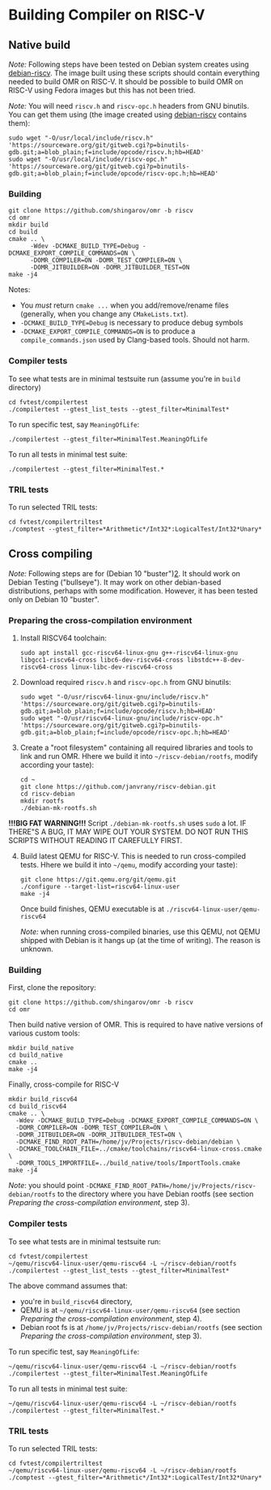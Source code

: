 # Building Compiler on RISC-V

## Native build

*Note:* Following steps have been tested on Debian system creates using
[debian-riscv][1]. The image built using these scripts should contain everything
needed to build OMR on RISC-V. It should be possible to build OMR on RISC-V
using Fedora images but this has not been tried.

*Note:* You will need `riscv.h` and `riscv-opc.h` headers from GNU binutils. You
can get them using (the image created using [debian-riscv][1] contains them):

    sudo wget "-O/usr/local/include/riscv.h" 'https://sourceware.org/git/gitweb.cgi?p=binutils-gdb.git;a=blob_plain;f=include/opcode/riscv.h;hb=HEAD'
    sudo wget "-O/usr/local/include/riscv-opc.h" 'https://sourceware.org/git/gitweb.cgi?p=binutils-gdb.git;a=blob_plain;f=include/opcode/riscv-opc.h;hb=HEAD'

### Building

```
git clone https://github.com/shingarov/omr -b riscv
cd omr
mkdir build
cd build
cmake .. \
      -Wdev -DCMAKE_BUILD_TYPE=Debug -DCMAKE_EXPORT_COMPILE_COMMANDS=ON \
      -DOMR_COMPILER=ON -DOMR_TEST_COMPILER=ON \
      -DOMR_JITBUILDER=ON -DOMR_JITBUILDER_TEST=ON
make -j4
```

Notes:

 * You *must* return `cmake ...` when you add/remove/rename files (generally, when you change any `CMakeLists.txt`).
 * `-DCMAKE_BUILD_TYPE=Debug` is necessary to produce debug symbols
 * `-DCMAKE_EXPORT_COMPILE_COMMANDS=ON` is to produce a `compile_commands.json` used by Clang-based tools. Should not harm.

### Compiler tests

To see what tests are in minimal testsuite run (assume you're in `build` directory)

    cd fvtest/compilertest
    ./compilertest --gtest_list_tests --gtest_filter=MinimalTest*

 To run specific test, say `MeaningOfLife`:

    ./compilertest --gtest_filter=MinimalTest.MeaningOfLife

 To run all tests in minimal test suite:

    ./compilertest --gtest_filter=MinimalTest.*

### TRIL tests

To run selected TRIL tests:

    cd fvtest/compilertriltest
    ./comptest --gtest_filter=*Arithmetic*/Int32*:LogicalTest/Int32*Unary*

## Cross compiling

*Note:* Following steps are for (Debian 10 "buster")[2]. It should work on Debian
Testing ("bullseye"). It may work on other debian-based distributions, perhaps
with some modification. However, it has been tested only on Debian 10 "buster".

### Preparing the cross-compilation environment

 1. Install RISCV64 toolchain:

        sudo apt install gcc-riscv64-linux-gnu g++-riscv64-linux-gnu libgcc1-riscv64-cross libc6-dev-riscv64-cross libstdc++-8-dev-riscv64-cross linux-libc-dev-riscv64-cross

 2. Download required `riscv.h` and `riscv-opc.h` from GNU binutils:

        sudo wget "-O/usr/riscv64-linux-gnu/include/riscv.h" 'https://sourceware.org/git/gitweb.cgi?p=binutils-gdb.git;a=blob_plain;f=include/opcode/riscv.h;hb=HEAD'
        sudo wget "-O/usr/riscv64-linux-gnu/include/riscv-opc.h" 'https://sourceware.org/git/gitweb.cgi?p=binutils-gdb.git;a=blob_plain;f=include/opcode/riscv-opc.h;hb=HEAD'

 3. Create a "root filesystem" containing all required libraries and tools to link and run OMR. Hhere we build it into `~/riscv-debian/rootfs`, modify according your taste):

        cd ~
        git clone https://github.com/janvrany/riscv-debian.git
        cd riscv-debian
        mkdir rootfs
        ./debian-mk-rootfs.sh

   **!!!BIG FAT WARNING!!!**
   Script `./debian-mk-rootfs.sh` uses `sudo` a lot. IF THERE"S A BUG, IT MAY WIPE OUT YOUR SYSTEM. DO NOT RUN THIS SCRIPTS WITHOUT READING IT CAREFULLY FIRST.

 4. Build latest QEMU for RISC-V. This is needed to run cross-compiled tests. Hhere we build it into `~/qemu`, modify according your taste):

        git clone https://git.qemu.org/git/qemu.git
        ./configure --target-list=riscv64-linux-user
        make -j4

    Once build finishes, QEMU executable is at `./riscv64-linux-user/qemu-riscv64`

    *Note:* when running cross-compiled binaries, use this QEMU, not QEMU shipped with
    Debian is it hangs up (at the time of writing). The reason is unknown.


### Building

First, clone the repository:

    git clone https://github.com/shingarov/omr -b riscv
    cd omr

Then build native version of OMR. This is required to have native versions of
various custom tools:

    mkdir build_native
    cd build_native
    cmake ..
    make -j4

Finally, cross-compile for RISC-V

    mkdir build_riscv64
    cd build_riscv64
    cmake .. \
      -Wdev -DCMAKE_BUILD_TYPE=Debug -DCMAKE_EXPORT_COMPILE_COMMANDS=ON \
      -DOMR_COMPILER=ON -DOMR_TEST_COMPILER=ON \
      -DOMR_JITBUILDER=ON -DOMR_JITBUILDER_TEST=ON \
      -DCMAKE_FIND_ROOT_PATH=/home/jv/Projects/riscv-debian/debian \
      -DCMAKE_TOOLCHAIN_FILE=../cmake/toolchains/riscv64-linux-cross.cmake \
      -DOMR_TOOLS_IMPORTFILE=../build_native/tools/ImportTools.cmake
    make -j4

*Note*: you should point `-DCMAKE_FIND_ROOT_PATH=/home/jv/Projects/riscv-debian/rootfs` to the directory where you have Debian rootfs (see section *Preparing the cross-compilation environment*, step 3).

### Compiler tests

To see what tests are in minimal testsuite run:

    cd fvtest/compilertest
    ~/qemu/riscv64-linux-user/qemu-riscv64 -L ~/riscv-debian/rootfs ./compilertest --gtest_list_tests --gtest_filter=MinimalTest*

The above command assumes that:

 * you're in `build_riscv64` directory,
 * QEMU is at `~/qemu/riscv64-linux-user/qemu-riscv64` (see section *Preparing the cross-compilation environment*, step 4).
 * Debian root fs is at `/home/jv/Projects/riscv-debian/rootfs` (see section *Preparing the cross-compilation environment*, step 3).

 To run specific test, say `MeaningOfLife`:

    ~/qemu/riscv64-linux-user/qemu-riscv64 -L ~/riscv-debian/rootfs ./compilertest --gtest_filter=MinimalTest.MeaningOfLife

 To run all tests in minimal test suite:

    ~/qemu/riscv64-linux-user/qemu-riscv64 -L ~/riscv-debian/rootfs ./compilertest --gtest_filter=MinimalTest.*

### TRIL tests

To run selected TRIL tests:

    cd fvtest/compilertriltest
    ~/qemu/riscv64-linux-user/qemu-riscv64 -L ~/riscv-debian/rootfs ./comptest --gtest_filter=*Arithmetic*/Int32*:LogicalTest/Int32*Unary*

[1]: https://github.com/janvrany/riscv-debian
[2]: https://www.debian.org/News/2019/20190706